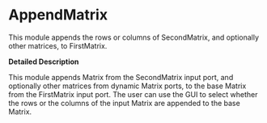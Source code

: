 # AppendMatrix

This module appends the rows or columns of SecondMatrix, and optionally other matrices, to FirstMatrix.

**Detailed Description**

This module appends Matrix from the SecondMatrix input port, and optionally other matrices from dynamic Matrix ports, to the base Matrix from the FirstMatrix input port. The user can use the GUI to select whether the rows or the columns of the input Matrix are appended to the base Matrix.
